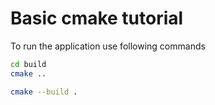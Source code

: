 # Basic cmake tutorial

To run the application use following commands

```bash
cd build
cmake ..

cmake --build .
```
